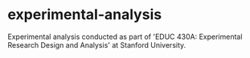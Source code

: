 # experimental-analysis
Experimental analysis conducted as part of 'EDUC 430A: Experimental Research Design and Analysis' at Stanford University.
